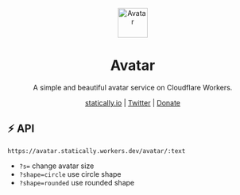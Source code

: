 <p align="center">
  <a href="https://upset.dev">
    <img src="https://cdn.statically.io/avatar/shape=circle/A" alt="Avatar" height="60"/>
  </a>
</p>

<h1 align="center">Avatar</h1>

<p align="center">A simple and beautiful avatar service on Cloudflare Workers.</p>

<p align="center">
  <a href="https://statically.io">statically.io</a> |
  <a href="https://twitter.com/fransallen">Twitter</a> |
  <a href="https://www.patreon.com/fransallen">Donate</a>
</p>

## :zap: API

`https://avatar.statically.workers.dev/avatar/:text`

- `?s=` change avatar size
- `?shape=circle` use circle shape
- `?shape=rounded` use rounded shape
